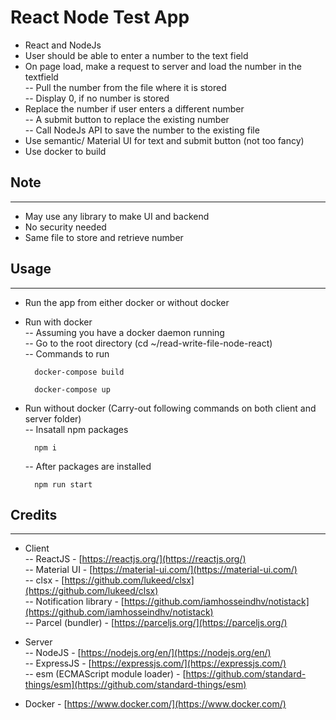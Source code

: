 # React Node Test App

- React and NodeJs
- User should be able to enter a number to the text field
- On page load, make a request to server and load the number in the textfield  
    -- Pull the number from the file where it is stored  
    -- Display 0, if no number is stored  
- Replace the number if user enters a different number  
    -- A submit button to replace the existing number  
    -- Call NodeJs API to save the number to the existing file  
- Use semantic/ Material UI for text and submit button (not too fancy)
- Use docker to build

## Note

---

- May use any library to make UI and backend
- No security needed
- Same file to store and retrieve number

## Usage

---

- Run the app from either docker or without docker
- Run with docker  
    -- Assuming you have a docker daemon running  
    -- Go to the root directory (cd ~/read-write-file-node-react)  
    -- Commands to run  

        docker-compose build

        docker-compose up 

- Run without docker (Carry-out following commands on both client and server folder)  
    -- Insatall npm packages  

        npm i
    -- After packages are installed  

        npm run start

## Credits

---

- Client  
    -- ReactJS - [https://reactjs.org/](https://reactjs.org/)   
    -- Material UI - [https://material-ui.com/](https://material-ui.com/)  
    -- clsx - [https://github.com/lukeed/clsx](https://github.com/lukeed/clsx)  
    -- Notification library - [https://github.com/iamhosseindhv/notistack](https://github.com/iamhosseindhv/notistack)  
    -- Parcel (bundler) - [https://parceljs.org/](https://parceljs.org/)  

- Server  
    -- NodeJS - [https://nodejs.org/en/](https://nodejs.org/en/)  
    -- ExpressJS - [https://expressjs.com/](https://expressjs.com/)  
    -- esm (ECMAScript module loader) - [https://github.com/standard-things/esm](https://github.com/standard-things/esm) 

- Docker - [https://www.docker.com/](https://www.docker.com/)
